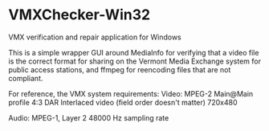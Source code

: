 VMXChecker-Win32
================

VMX verification and repair application for Windows

This is a simple wrapper GUI around MediaInfo for verifying that a video file
is the correct format for sharing on the Vermont Media Exchange system for
public access stations, and ffmpeg for reencoding files that are not compliant.

For reference, the VMX system requirements:
Video:
MPEG-2
Main@Main profile
4:3 DAR
Interlaced video (field order doesn't matter)
720x480

Audio:
MPEG-1, Layer 2
48000 Hz sampling rate
